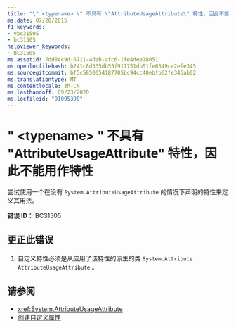 ```yaml
---
title: "\" <typename> \" 不具有 \"AttributeUsageAttribute\" 特性，因此不能用作特性"
ms.date: 07/20/2015
f1_keywords:
- vbc31505
- bc31505
helpviewer_keywords:
- BC31505
ms.assetid: 7dd84c9d-6711-4dab-afc6-1fe4dee78051
ms.openlocfilehash: b241c8d335db55f917751db51fe0349ce2efe345
ms.sourcegitcommit: bf5c5850654187705bc94cc40ebfb62fe346ab02
ms.translationtype: MT
ms.contentlocale: zh-CN
ms.lasthandoff: 09/23/2020
ms.locfileid: "91095390"
---
```

# <a name="typename-cannot-be-used-as-an-attribute-because-it-does-not-have-a-systemattributeusageattribute-attribute"></a>" \<typename> " 不具有 "AttributeUsageAttribute" 特性，因此不能用作特性

尝试使用一个在没有 `System.AttributeUsageAttribute` 的情况下声明的特性来定义其用法。  
  
 **错误 ID：** BC31505  
  
## <a name="to-correct-this-error"></a>更正此错误  
  
1. 自定义特性必须是从应用了该特性的派生的类 `System.Attribute` `AttributeUsageAttribute` 。  
  
## <a name="see-also"></a>请参阅

- <xref:System.AttributeUsageAttribute>
- [创建自定义属性](../programming-guide/concepts/attributes/creating-custom-attributes.md)
